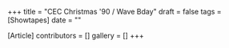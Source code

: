 +++
title = "CEC Christmas '90 / Wave Bday"
draft = false
tags = [Showtapes]
date = ""

[Article]
contributors = []
gallery = []
+++